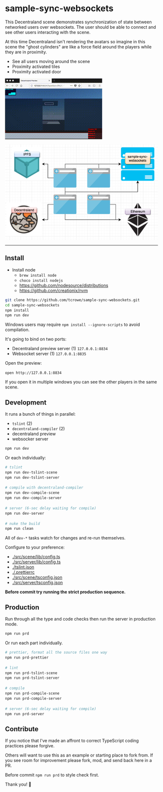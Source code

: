 
# sample-sync-websockets

This Decentraland scene demonstrates synchronization of state between networked users over websockets. The user should be able to connect and see other users interacting with the scene.

At this time Decentraland isn't rendering the avatars so imagine in this scene the "ghost cylinders" are like a force field around the players while they are in proximity.

+ See all users moving around the scene
+ Proximity activated tiles
+ Proximity activated door

![example](./img/2018-10-12-websockets01.gif)

![diagram](./img/fig-diagram.png)

---

## Install

+ Install node
  * `brew install node`
  * `choco install nodejs`
  * https://github.com/nodesource/distributions
  * https://github.com/creationix/nvm

```sh
git clone https://github.com/tcrowe/sample-sync-websockets.git
cd sample-sync-websockets
npm install
npm run dev
```

Windows users may require `npm install --ignore-scripts` to avoid compilation.

It's going to bind on two ports:
+ Decentraland preview server (1) `127.0.0.1:8834`
+ Websocket server (1) `127.0.0.1:8835`

Open the preview:

`open http://127.0.0.1:8834`

If you open it in multiple windows you can see the other players in the same scene.

## Development

It runs a bunch of things in parallel:

+ `tslint` (2)
+ `decentraland-compiler` (2)
+ decentraland preview
+ websocker server

```sh
npm run dev
```

Or each individually:

```sh
# tslint
npm run dev-tslint-scene
npm run dev-tslint-server

# compile with decentraland-compiler
npm run dev-compile-scene
npm run dev-compile-server

# server (6-sec delay waiting for compile)
npm run dev-server

# nuke the build
npm run clean
```

All of `dev-*` tasks watch for changes and re-run themselves.

Configure to your preference:

+ [./src/scene/lib/config.ts](./src/scene/lib/config.ts)
+ [./src/server/lib/config.ts](./src/server/lib/config.ts)
+ [./tslint.json](./tslint.json)
+ [./.prettierrc](./.prettierrc)
+ [./src/scene/tsconfig.json](./src/scene/tsconfig.json)
+ [./src/server/tsconfig.json](./src/server/tsconfig.json)

**Before commit try running the strict production sequence.**

## Production

Run through all the type and code checks then run the server in production mode.

```sh
npm run prd
```

Or run each part individually.

```sh
# prettier, format all the source files one way
npm run prd-prettier

# lint
npm run prd-tslint-scene
npm run prd-tslint-server

# compile
npm run prd-compile-scene
npm run prd-compile-server

# server (6-sec delay waiting for compile)
npm run prd-server
```

## Contribute

If you notice that I've made an affront to correct TypeScript coding practices please forgive.

Others will want to use this as an example or starting place to fork from. If you see room for improvement please fork, mod, and send back here in a PR.

Before commit `npm run prd` to style check first.

Thank you! 🤗
